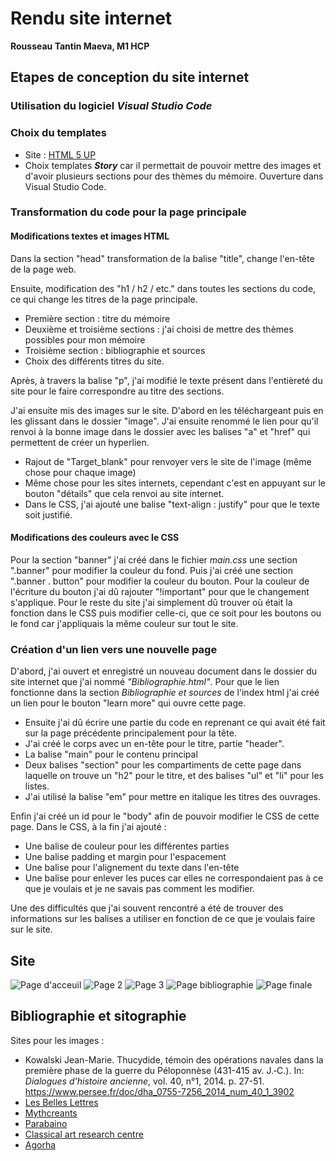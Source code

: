 # Rendu site internet
**Rousseau Tantin Maeva, M1 HCP**
## Etapes de conception du site internet
### Utilisation du logiciel _Visual Studio Code_
### Choix du templates
* Site : [HTML 5 UP](https://html5up.net/)
* Choix templates **_Story_** car il permettait de pouvoir mettre des images et d'avoir plusieurs sections pour des thèmes du mémoire.
Ouverture dans Visual Studio Code.
### Transformation du code pour la page principale
#### Modifications textes et images HTML
Dans la section "head" transformation de la balise "title", change l'en-tête de la page web.

Ensuite, modification des "h1 / h2 / etc." dans toutes les sections du code, ce qui change les titres de la page principale.
* Première section : titre du mémoire
* Deuxième et troisième sections : j'ai choisi de mettre des thèmes possibles pour mon mémoire
* Troisième section : bibliographie et sources
* Choix des différents titres du site.

Après, à travers la balise "p", j'ai modifié le texte présent dans l'entièreté du site pour le faire correspondre au titre des sections. 

J'ai ensuite mis des images sur le site. D'abord en les téléchargeant puis en les glissant dans le dossier "image". J'ai ensuite renommé le lien pour qu'il renvoi à la bonne image dans le dossier avec les balises "a" et "href" qui permettent de créer un hyperlien.
* Rajout de "Target_blank" pour renvoyer vers le site de l'image (même chose pour chaque image)
* Même chose pour les sites internets, cependant c'est en appuyant sur le bouton "détails" que cela renvoi au site internet.
* Dans le CSS, j'ai ajouté une balise "text-align : justify" pour que le texte soit justifié.

#### Modifications des couleurs avec le CSS
Pour la section "banner" j'ai créé dans le fichier _main.css_ une section ".banner" pour modifier la couleur du fond. Puis j'ai créé une section ".banner . button" pour modifier la couleur du bouton. Pour la couleur de l'écriture du bouton j'ai dû rajouter "!important" pour que le changement s'applique.
Pour le reste du site j'ai simplement dû trouver où était la fonction dans le CSS puis modifier celle-ci, que ce soit pour les boutons ou le fond car j'appliquais la même couleur sur tout le site.

### Création d'un lien vers une nouvelle page
D'abord, j'ai ouvert et enregistré un nouveau document dans le dossier du site internet que j'ai nommé _"Bibliographie.html"_. Pour que le lien fonctionne dans la section _Bibliographie et sources_ de l'index html j'ai créé un lien pour le bouton "learn more" qui ouvre cette page.
* Ensuite j'ai dû écrire une partie du code en reprenant ce qui avait été fait sur la page précédente principalement pour la tête. 
* J'ai créé le corps avec un en-tête pour le titre, partie "header".
* La balise "main" pour le contenu principal
* Deux balises "section" pour les compartiments de cette page dans laquelle on trouve un "h2" pour le titre, et des balises "ul" et "li" pour les listes.
* J'ai utilisé la balise "em" pour mettre en italique les titres des ouvrages.

Enfin j'ai créé un id pour le "body" afin de pouvoir modifier le CSS de cette page. Dans le CSS, à la fin j'ai ajouté :
* Une balise de couleur pour les différentes parties
* Une balise padding et margin pour l'espacement
* Une balise pour l'alignement du texte dans l'en-tête
* Une balise pour enlever les puces car elles ne correspondaient pas à ce que je voulais et je ne savais pas comment les modifier.

Une des difficultés que j'ai souvent rencontré a été de trouver des informations sur les balises a utiliser en fonction de ce que je voulais faire sur le site.

## Site 
![Page d'acceuil](https://github.com/user-attachments/assets/f0319800-86b7-43a4-aec6-6f2b616996dd)
![Page 2](https://github.com/user-attachments/assets/2b7b36b3-502a-4d41-aa69-5d103abbba85)
![Page 3](https://github.com/user-attachments/assets/f52a21b9-1cf2-4984-9db4-89b59118a225)
![Page bibliographie](https://github.com/user-attachments/assets/f57a34e5-255a-499e-b5e3-1b38d9cc61a9)
![Page finale](https://github.com/user-attachments/assets/03dda2ed-f4a4-4f47-97a7-290e223f5b5b)

## Bibliographie et sitographie
Sites pour les images : 
* Kowalski Jean-Marie. Thucydide, témoin des opérations navales dans la première phase de la guerre du Péloponnèse (431-415 av. J.‑C.). In: _Dialogues d'histoire ancienne_, vol. 40, n°1, 2014. p. 27-51. https://www.persee.fr/doc/dha_0755-7256_2014_num_40_1_3902
* [Les Belles Lettres](https://www.lesbelleslettres.com/livre/9782251451435/coffret-fondation)
* [Mythcreants](https://mythcreants.com/blog/water-travel-before-engines/)
* [Parabaino](https://mythcreants.com/blog/water-travel-before-engines/)
* [Classical art research centre](https://www.carc.ox.ac.uk/carc/pottery)
* [Agorha](https://agorha.inha.fr/database/27)
